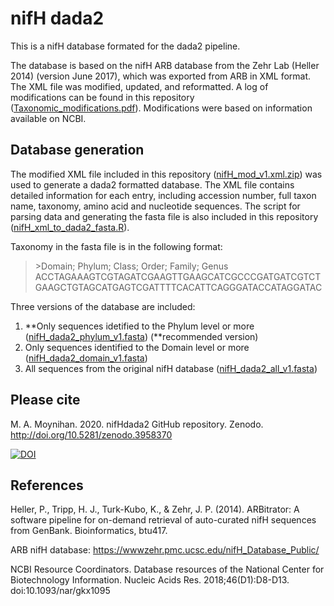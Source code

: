 # nifH dada2
This is a nifH database formated for the dada2 pipeline. 

The database is based on the nifH ARB database from the Zehr Lab (Heller 2014) (version June 2017), which was exported from ARB in XML format. The XML file was modified, updated, and reformatted. A log of modifications can be found in this repository ([Taxonomic_modifications.pdf](https://github.com/moyn413/nifHdada2/blob/master/Taxonomic_modifications.pdf)). Modifications were based on information available on NCBI. 

## Database generation
The modified XML file included in this repository ([nifH_mod_v1.xml.zip](https://github.com/moyn413/nifHdada2/blob/master/XMLdatabase/nifH_mod_v1.xml.zip)) was used to generate a dada2 formatted database. The XML file contains detailed information for each entry, including accession number, full taxon name, taxonomy, amino acid and nucleotide sequences. The script for parsing data and generating the fasta file is also included in this repository ([nifH_xml_to_dada2_fasta.R](https://github.com/moyn413/nifHdada2/blob/master/XMLdatabase/nifH_xml_to_dada2_fasta.R)).

Taxonomy in the fasta file is in the following format:

> \>Domain; Phylum; Class; Order; Family; Genus
ACCTAGAAAGTCGTAGATCGAAGTTGAAGCATCGCCCGATGATCGTCTGAAGCTGTAGCATGAGTCGATTTTCACATTCAGGGATACCATAGGATAC

Three versions of the database are included: 
1. **Only sequences idetified to the Phylum level or more ([nifH_dada2_phylum_v1.fasta](https://github.com/moyn413/nifHdada2/blob/master/nifH_dada2_phylum_v1.fasta)) (**recommended version)
2. Only sequences identified to the Domain level or more ([nifH_dada2_domain_v1.fasta](https://github.com/moyn413/nifHdada2/blob/master/nifH_dada2_domain_v1.fasta))
3. All sequences from the original nifH database ([nifH_dada2_all_v1.fasta](https://github.com/moyn413/nifHdada2/blob/master/nifH_dada2_all_v1.fasta))

## Please cite
M. A. Moynihan. 2020. nifHdada2 GitHub repository. Zenodo. http://doi.org/10.5281/zenodo.3958370

<a href="https://zenodo.org/badge/latestdoi/281839441"><img src="https://zenodo.org/badge/281839441.svg" alt="DOI"></a>

## References
Heller, P., Tripp, H. J., Turk-Kubo, K., & Zehr, J. P. (2014). ARBitrator: A software pipeline for on-demand retrieval of auto-curated nifH sequences from GenBank. Bioinformatics, btu417.

ARB nifH database: https://wwwzehr.pmc.ucsc.edu/nifH_Database_Public/

NCBI Resource Coordinators. Database resources of the National Center for Biotechnology Information. Nucleic Acids Res. 2018;46(D1):D8-D13. doi:10.1093/nar/gkx1095
